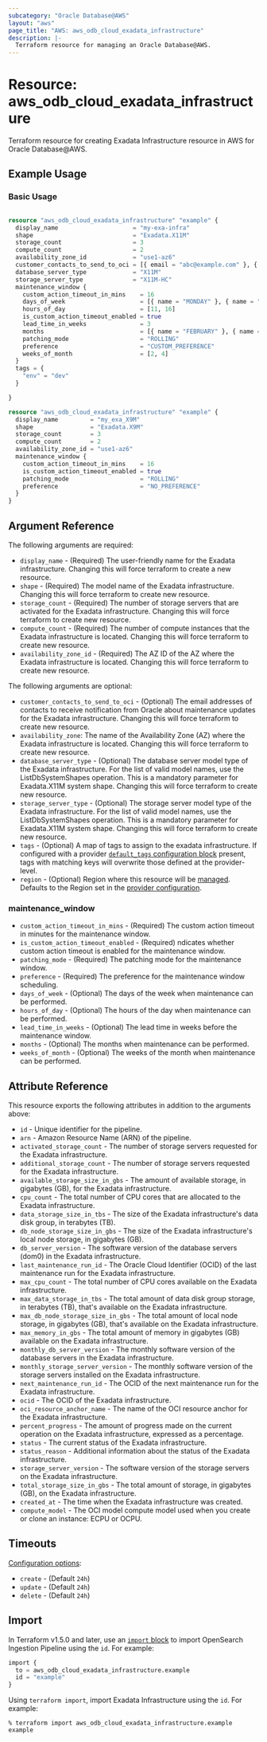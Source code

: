 ```yaml
---
subcategory: "Oracle Database@AWS"
layout: "aws"
page_title: "AWS: aws_odb_cloud_exadata_infrastructure"
description: |-
  Terraform resource for managing an Oracle Database@AWS.
---
```


# Resource: aws_odb_cloud_exadata_infrastructure

Terraform resource for creating Exadata Infrastructure resource in AWS for Oracle Database@AWS.

## Example Usage

### Basic Usage

```terraform

resource "aws_odb_cloud_exadata_infrastructure" "example" {
  display_name                     = "my-exa-infra"
  shape                            = "Exadata.X11M"
  storage_count                    = 3
  compute_count                    = 2
  availability_zone_id             = "use1-az6"
  customer_contacts_to_send_to_oci = [{ email = "abc@example.com" }, { email = "def@example.com" }]
  database_server_type             = "X11M"
  storage_server_type              = "X11M-HC"
  maintenance_window {
    custom_action_timeout_in_mins    = 16
    days_of_week                     = [{ name = "MONDAY" }, { name = "TUESDAY" }]
    hours_of_day                     = [11, 16]
    is_custom_action_timeout_enabled = true
    lead_time_in_weeks               = 3
    months                           = [{ name = "FEBRUARY" }, { name = "MAY" }, { name = "AUGUST" }, { name = "NOVEMBER" }]
    patching_mode                    = "ROLLING"
    preference                       = "CUSTOM_PREFERENCE"
    weeks_of_month                   = [2, 4]
  }
  tags = {
    "env" = "dev"
  }

}

resource "aws_odb_cloud_exadata_infrastructure" "example" {
  display_name         = "my_exa_X9M"
  shape                = "Exadata.X9M"
  storage_count        = 3
  compute_count        = 2
  availability_zone_id = "use1-az6"
  maintenance_window {
    custom_action_timeout_in_mins    = 16
    is_custom_action_timeout_enabled = true
    patching_mode                    = "ROLLING"
    preference                       = "NO_PREFERENCE"
  }
}
```

## Argument Reference

The following arguments are required:

* `display_name` - (Required) The user-friendly name for the Exadata infrastructure. Changing this will force terraform to create a new resource.
* `shape` - (Required) The model name of the Exadata infrastructure. Changing this will force terraform to create new resource.
* `storage_count` - (Required) The number of storage servers that are activated for the Exadata infrastructure. Changing this will force terraform to create new resource.
* `compute_count` - (Required) The number of compute instances that the Exadata infrastructure is located. Changing this will force terraform to create new resource.
* `availability_zone_id` - (Required) The AZ ID of the AZ where the Exadata infrastructure is located. Changing this will force terraform to create new resource.

The following arguments are optional:

* `customer_contacts_to_send_to_oci` - (Optional) The email addresses of contacts to receive notification from Oracle about maintenance updates for the Exadata infrastructure. Changing this will force terraform to create new resource.
* `availability_zone`: The name of the Availability Zone (AZ) where the Exadata infrastructure is located. Changing this will force terraform to create new resource.
* `database_server_type` - (Optional) The database server model type of the Exadata infrastructure. For the list of valid model names, use the ListDbSystemShapes operation. This is a mandatory parameter for Exadata.X11M system shape. Changing this will force terraform to create new resource.
* `storage_server_type` - (Optional) The storage server model type of the Exadata infrastructure. For the list of valid model names, use the ListDbSystemShapes operation. This is a mandatory parameter for Exadata.X11M system shape. Changing this will force terraform to create new resource.
* `tags` - (Optional) A map of tags to assign to the exadata infrastructure. If configured with a provider [`default_tags` configuration block](https://registry.terraform.io/providers/hashicorp/aws/latest/docs#default_tags-configuration-block) present, tags with matching keys will overwrite those defined at the provider-level.
* `region` - (Optional) Region where this resource will be [managed](https://docs.aws.amazon.com/general/latest/gr/rande.html#regional-endpoints). Defaults to the Region set in the [provider configuration](https://registry.terraform.io/providers/hashicorp/aws/latest/docs#aws-configuration-reference).

### maintenance_window

* `custom_action_timeout_in_mins` - (Required) The custom action timeout in minutes for the maintenance window.
* `is_custom_action_timeout_enabled` - (Required) ndicates whether custom action timeout is enabled for the maintenance window.
* `patching_mode` - (Required) The patching mode for the maintenance window.
* `preference` - (Required) The preference for the maintenance window scheduling.
* `days_of_week` - (Optional) The days of the week when maintenance can be performed.
* `hours_of_day` - (Optional) The hours of the day when maintenance can be performed.
* `lead_time_in_weeks` - (Optional) The lead time in weeks before the maintenance window.
* `months` - (Optional) The months when maintenance can be performed.
* `weeks_of_month` - (Optional) The weeks of the month when maintenance can be performed.

## Attribute Reference

This resource exports the following attributes in addition to the arguments above:

* `id` - Unique identifier for the pipeline.
* `arn` - Amazon Resource Name (ARN) of the pipeline.
* `activated_storage_count` - The number of storage servers requested for the Exadata infrastructure.
* `additional_storage_count` - The number of storage servers requested for the Exadata infrastructure.
* `available_storage_size_in_gbs` - The amount of available storage, in gigabytes (GB), for the Exadata infrastructure.
* `cpu_count` - The total number of CPU cores that are allocated to the Exadata infrastructure.
* `data_storage_size_in_tbs` - The size of the Exadata infrastructure's data disk group, in terabytes (TB).
* `db_node_storage_size_in_gbs` - The size of the Exadata infrastructure's local node storage, in gigabytes (GB).
* `db_server_version` - The software version of the database servers (dom0) in the Exadata infrastructure.
* `last_maintenance_run_id` - The Oracle Cloud Identifier (OCID) of the last maintenance run for the Exadata infrastructure.
* `max_cpu_count` -  The total number of CPU cores available on the Exadata infrastructure.
* `max_data_storage_in_tbs` - The total amount of data disk group storage, in terabytes (TB), that's available on the Exadata infrastructure.
* `max_db_node_storage_size_in_gbs` - The total amount of local node storage, in gigabytes (GB), that's available on the Exadata infrastructure.
* `max_memory_in_gbs` - The total amount of memory in gigabytes (GB) available on the Exadata infrastructure.
* `monthly_db_server_version` - The monthly software version of the database servers in the Exadata infrastructure.
* `monthly_storage_server_version` - The monthly software version of the storage servers installed on the Exadata infrastructure.
* `next_maintenance_run_id` - The OCID of the next maintenance run for the Exadata infrastructure.
* `ocid` - The OCID of the Exadata infrastructure.
* `oci_resource_anchor_name` - The name of the OCI resource anchor for the Exadata infrastructure.
* `percent_progress` - The amount of progress made on the current operation on the Exadata infrastructure, expressed as a percentage.
* `status` - The current status of the Exadata infrastructure.
* `status_reason` - Additional information about the status of the Exadata infrastructure.
* `storage_server_version` - The software version of the storage servers on the Exadata infrastructure.
* `total_storage_size_in_gbs` - The total amount of storage, in gigabytes (GB), on the Exadata infrastructure.
* `created_at` - The time when the Exadata infrastructure was created.
* `compute_model` - The OCI model compute model used when you create or clone an instance: ECPU or OCPU.

## Timeouts

[Configuration options](https://developer.hashicorp.com/terraform/language/resources/syntax#operation-timeouts):

* `create` - (Default `24h`)
* `update` - (Default `24h`)
* `delete` - (Default `24h`)

## Import

In Terraform v1.5.0 and later, use an [`import` block](https://developer.hashicorp.com/terraform/language/import) to import OpenSearch Ingestion Pipeline using the `id`. For example:

```terraform
import {
  to = aws_odb_cloud_exadata_infrastructure.example
  id = "example"
}
```

Using `terraform import`, import Exadata Infrastructure using the `id`. For example:

```console
% terraform import aws_odb_cloud_exadata_infrastructure.example example
```
